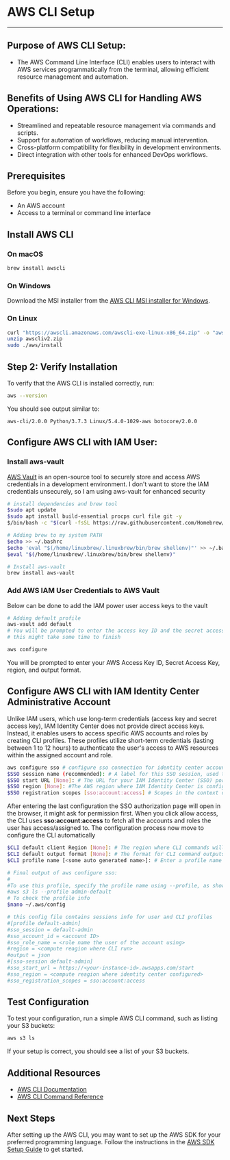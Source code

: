 # AWS CLI Setup
---

## Purpose of AWS CLI Setup:
- The AWS Command Line Interface (CLI) enables users to interact with AWS services programmatically from the terminal, allowing efficient resource management and automation.

## Benefits of Using AWS CLI for Handling AWS Operations:
- Streamlined and repeatable resource management via commands and scripts.
- Support for automation of workflows, reducing manual intervention.
- Cross-platform compatibility for flexibility in development environments.
- Direct integration with other tools for enhanced DevOps workflows.

## Prerequisites

Before you begin, ensure you have the following:

- An AWS account
- Access to a terminal or command line interface

## Install AWS CLI

### On macOS

```sh
brew install awscli
```

### On Windows

Download the MSI installer from the [AWS CLI MSI installer for Windows](https://aws.amazon.com/cli/).

### On Linux

```sh
curl "https://awscli.amazonaws.com/awscli-exe-linux-x86_64.zip" -o "awscliv2.zip"
unzip awscliv2.zip
sudo ./aws/install
```

## Step 2: Verify Installation

To verify that the AWS CLI is installed correctly, run:

```sh
aws --version
```

You should see output similar to:

```
aws-cli/2.0.0 Python/3.7.3 Linux/5.4.0-1029-aws botocore/2.0.0
```

## Configure AWS CLI with IAM User:

### Install aws-vault
[AWS Vault](https://github.com/99designs/aws-vault) is an open-source tool to securely store and access AWS credentials in a development environment.
I don't want to store the IAM credentials unsecurely, so I am using aws-vault for enhanced security

```bash
# install dependencies and brew tool
$sudo apt update
$sudo apt install build-essential procps curl file git -y
$/bin/bash -c "$(curl -fsSL https://raw.githubusercontent.com/Homebrew/install/HEAD/install.sh)"

# Adding brew to my system PATH
$echo >> ~/.bashrc
$echo 'eval "$(/home/linuxbrew/.linuxbrew/bin/brew shellenv)"' >> ~/.bashrc
$eval "$(/home/linuxbrew/.linuxbrew/bin/brew shellenv)"

# Install aws-vault
brew install aws-vault
```

### Add AWS IAM User Credentials to AWS Vault
Below can be done to add the IAM power user access keys to the vault

```bash
# Adding default profile
aws-vault add default
# You will be prompted to enter the access key ID and the secret access key that you retrieved when creating the access key in the console
# this might take some time to finish
```

```bash
aws configure
```

You will be prompted to enter your AWS Access Key ID, Secret Access Key, region, and output format.

## Configure AWS CLI with IAM Identity Center Administrative Account

Unlike IAM users, which use long-term credentials (access key and secret access key), IAM Identity Center does not provide direct access keys. Instead, it enables users to access specific AWS accounts and roles by creating CLI profiles. These profiles utilize short-term credentials (lasting between 1 to 12 hours) to authenticate the user's access to AWS resources within the assigned account and role.

```sh
aws configure sso # configure sso connection for identity center account
$SSO session name (recommended): # A label for this SSO session, used to manage multiple sessions or profiles.
$SSO start URL [None]: # The URL for your IAM Identity Center (SSO) portal, where users authenticate.
$SSO region [None]: #The AWS region where IAM Identity Center is configured.
$SSO registration scopes [sso:account:access] # Scopes in the context of AWS IAM Identity Center (SSO) define what permissions an application or tool (like the AWS CLI) can request and use when authenticated via IAM Identity Center. [sso:account:access] is the default registration scope for AWS CLI
```
After entering the last configuration the SSO authorization page will open in the browser, it might ask for permission first.
When you click allow access, the CLI uses **sso:account:access** to fetch all the accounts and roles the user has access/assigned to.
The configuration process now move to configure the CLI automatically

```sh
$CLI default client Region [None]: # The region where CLI commands will execute by default. This can be different from the SSO region, or could be the same.
$CLI default output format [None]: # The format for CLI command outputs. Options include: json (default), table, text
$CLI profile name [<some auto generated name>]: # Enter a profile name for the CLI, or keep the default name <some auto generated name>

# Final output of aws configure sso:
#
#To use this profile, specify the profile name using --profile, as shown:
#aws s3 ls --profile admin-default
# To check the profile info
$nano ~/.aws/config

# this config file contains sessions info for user and CLI profiles
#[profile default-admin]
#sso_session = default-admin
#sso_account_id = <account ID>
#sso_role_name = <role name the user of the account using>
#region = <compute reagion where CLI run>
#output = json
#[sso-session default-admin]
#sso_start_url = https://<your-instance-id>.awsapps.com/start
#sso_region = <compute reagion where identity center configured>
#sso_registration_scopes = sso:account:access
```

## Test Configuration

To test your configuration, run a simple AWS CLI command, such as listing your S3 buckets:

```sh
aws s3 ls
```

If your setup is correct, you should see a list of your S3 buckets.

## Additional Resources

- [AWS CLI Documentation](https://docs.aws.amazon.com/cli/latest/userguide/cli-configure-quickstart.html)
- [AWS CLI Command Reference](https://docs.aws.amazon.com/cli/latest/reference/)

## Next Steps

After setting up the AWS CLI, you may want to set up the AWS SDK for your preferred programming language. Follow the instructions in the [AWS SDK Setup Guide](./04-aws-sdk-setup.md) to get started.